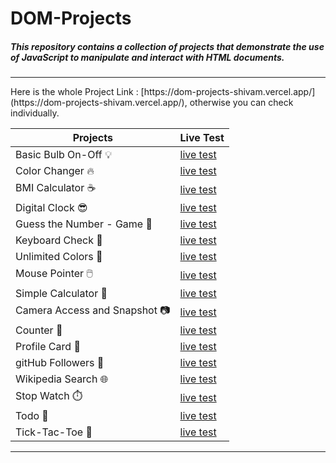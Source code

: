 # DOM-Projects

##### This repository contains a collection of projects that demonstrate the use of JavaScript to manipulate and interact with HTML documents.
<hr>
Here is the whole Project Link : [https://dom-projects-shivam.vercel.app/](https://dom-projects-shivam.vercel.app/), otherwise you can check individually.

| Projects                    | Live Test                                                                               |
| --------------              | -------------                                                                           |
| Basic Bulb On-Off  💡       | [live test](https://dom-projects-shivam.vercel.app/0-Bulb_On-Off/bulb.html)             |
| Color Changer  🔥           | [live test](https://dom-projects-shivam.vercel.app/01-ColorChanger/colorchanger.html)   |
| BMI Calculator   ☕️         | [live test](https://dom-projects-shivam.vercel.app/02-BMICalculator/bmi.html)           |
| Digital Clock     😎        | [live test](https://dom-projects-shivam.vercel.app/03-DigitalClock/clock.html)          |
| Guess the Number - Game 🤨  | [live test](https://dom-projects-shivam.vercel.app/04-GuessTheNumber/guess.html)        |
| Keyboard Check    👻        | [live test](https://dom-projects-shivam.vercel.app/05-Keyboard/keyboard.html)           |
| Unlimited Colors  🧠        | [live test](https://dom-projects-shivam.vercel.app/06-UnlimitedColors/colors.html)      |
| Mouse Pointer     🖱️        | [live test](https://dom-projects-shivam.vercel.app/07-Mouse_Pointer/mouse.html)         |
| Simple Calculator    📱     | [live test](https://dom-projects-shivam.vercel.app/08-Calculator/calculator.html)       |
| Camera Access and Snapshot 📷| [live test](https://dom-projects-shivam.vercel.app/09-Camera/camera.html)              |
| Counter   🔢                | [live test](https://dom-projects-shivam.vercel.app/10-Counter/counter.html)             |  
| Profile Card    👤          | [live test](https://dom-projects-shivam.vercel.app/11-ProfileCard/profile.html)         |
| gitHub Followers     👤     | [live test](https://dom-projects-shivam.vercel.app/12-Github/github.html)               |
| Wikipedia Search  🌐        | [live test](https://dom-projects-shivam.vercel.app/13-Wikipedia/wikipedia.html)         |
| Stop Watch      ⏱️          | [live test](https://dom-projects-shivam.vercel.app/14-Stopwatch/stopwatch.html)         |
| Todo           📝           | [live test](https://dom-projects-shivam.vercel.app/15-Todo/todo.html)                   |
| Tick-Tac-Toe    🔢          | [live test](https://dom-projects-shivam.vercel.app/15-Todo/todo.html)                   |

<hr>
